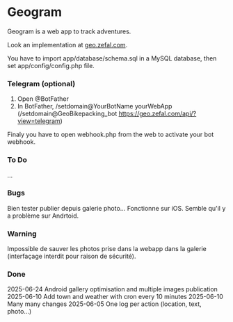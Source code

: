 # Geogram

Geogram is a web app to track adventures.

Look an implementation at [geo.zefal.com](https://geo.zefal.com/).

You have to import app/database/schema.sql in a MySQL database, then set app/config/config.php file.


### Telegram (optional)

1. Open @BotFather
2. In BotFather, /setdomain@YourBotName yourWebApp (/setdomain@GeoBikepacking_bot https://geo.zefal.com/api/?view=telegram)

Finaly you have to open webhook.php from the web to activate your bot webhook.

### To Do

…

### Bugs

Bien tester publier depuis galerie photo… Fonctionne sur iOS. Semble qu'il y a problème sur Andrtoid.

### Warning

Impossible de sauver les photos prise dans la webapp dans la galerie (interfaçage interdit pour raison de sécurité).

### Done

2025-06-24 Android gallery optimisation and multiple images publication
2025-06-10 Add town and weather with cron every 10 minutes
2025-06-10 Many many changes
2025-06-05 One log per action (location, text, photo…)
